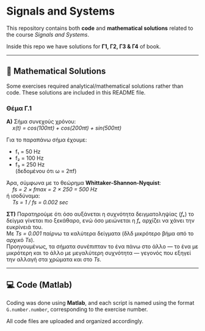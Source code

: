 # Signals and Systems

This repository contains both **code** and **mathematical solutions** related to the course *Signals and Systems*.

Inside this repo we have solutions for **Γ1, Γ2, Γ3 & Γ4** of book.

---

## 📘 Mathematical Solutions

Some exercises required analytical/mathematical solutions rather than code. These solutions are included in this README file.

### Θέμα Γ.1  
**A)** Σήμα συνεχούς χρόνου:  
&nbsp;&nbsp;&nbsp;&nbsp;*x(t) = cos(100πt) + cos(200πt) + sin(500πt)*  

Για το παραπάνω σήμα έχουμε:  
- f₁ = 50 Hz  
- f₂ = 100 Hz  
- f₃ = 250 Hz  
(δεδομένου ότι ω = 2πf)

Άρα, σύμφωνα με το θεώρημα **Whittaker-Shannon-Nyquist**:  
&nbsp;&nbsp;&nbsp;&nbsp;*fs = 2 × fmax = 2 × 250 = 500 Hz*  
ή ισοδύναμα:  
&nbsp;&nbsp;&nbsp;&nbsp;*Ts = 1 / fs = 0.002 sec*

**ΣΤ)** Παρατηρούμε ότι όσο αυξάνεται η συχνότητα δειγματοληψίας (*fₛ*) το δείγμα γίνεται πιο ξεκάθαρο, ενώ όσο μειώνεται η *fₛ* αρχίζει να χάνει την ευκρίνειά του.  
Με *Ts = 0.001* παίρνω τα καλύτερα δείγματα (δλδ μικρότερο βήμα από το αρχικό *Ts*).  
Προηγουμένως, τα σήματα συνέπιπταν το ένα πάνω στο άλλο — το ένα με μικρότερη και το άλλο με μεγαλύτερη συχνότητα — γεγονός που εξηγεί την αλλαγή στα χρώματα και στο *Ts*.

---

## 💻 Code (Matlab)

Coding was done using **Matlab**, and each script is named using the format `G.number.number`, corresponding to the exercise number.

All code files are uploaded and organized accordingly.